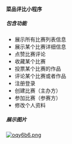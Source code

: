 #### 菜品评比小程序
##### 包含功能
- 展示所有比赛列表信息
- 展示某个比赛详细信息
- 点赞比赛评论
- 收藏某个比赛
- 投票某个比赛的作品
- 评论某个比赛或者作品
- 注册登录
- 创建比赛（主办方）
- 参加比赛（参赛方）
- 修改个人资料

##### 展示图片
<a href="https://www.helloimg.com/image/oqy6b6"><img src="https://www.helloimg.com/images/2023/05/06/oqy6b6.png" alt="oqy6b6.png" border="0" /></a>
